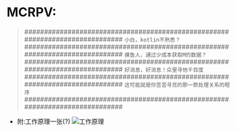 # MCRPV:
> #############################################################################
`小白，kotlin不熟悉？`
> #############################################################################
`摸鱼人，通过少成本获取M的数据？`
> #############################################################################
`好消息，好消息！众里寻他千百度`
> #############################################################################
`这可能就是你苦苦寻觅的那一款处理关系的程序`
> #############################################################################
+ 附:工作原理一张(?)
![工作原理](../illustration.jpg)
